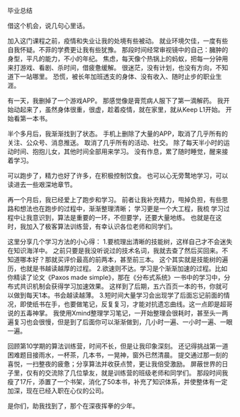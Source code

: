 毕业总结

借这个机会，说几句心里话。

加入这门课程之前，疫情和失业让我的处境有些被动。
就业环境欠佳，一度有些自我怀疑。不菲的学费更让我有些犹豫。
那段时间经常审视镜中的自己：臃肿的身型，平凡的能力，不小的年纪。
焦虑，每天像个热锅上的蚂蚁，把每一分钟用来打游戏、看剧、杀时间，借疲惫缓解。
很迷茫，没有计划，也没有方向，不知道下一站哪里。
恐慌，被长年加班透支的身体、没有收入、随时止步的职业生涯。


有一天，我删掉了一个游戏APP。
那感觉像是膏荒病人服下了第一滴解药。
我开始动起来了，虽然身体很重，很虚，趁着疫情，就在家里，就从Keep L1开始。
开始看第一本书。


半个多月后，我渐渐找到了状态。
手机上删除了大量的APP，取消了几乎所有的关注、公众号、消息推送。
取消了几乎所有的活动、社交。
除了每天半小时的运动时间、抱抱儿女，其他时间全部用来学习。
没有作息，累了随时睡觉，醒来接着学习。

可以跑步了，精力也好了许多，在积极控制饮食。
也可以心无旁鹜地学习，可以读进去一些艰深地章节。


再一个月后，我已经爱上了跑步和学习。
前者让我补充精力，甩掉负担，有些思路和想法也在跑步的过程中，渐渐整理清晰；
学习更是一个大工程，我梳
学习过程中让我意识到，算法是重要的一环，不但要学，还要大量地练。
也就是在这时，我加入了极客算法训练营，有幸认识各位老师和同学们。


这里分享几个学习方法的小心得：
1.要梳理出清晰的技能树，这样自己才不会迷失在知识海洋中。
  之前只要是我没听说过的技术名词，我就去查了然后买回来。不知道哪本好？那就买评价最高的前两本，甚至前三本。
  这个其实就是技能树的遍历，也就是书越读越厚的过程。
2.欲速则不达。学习是个渐渐加速的过程。比如你精读了论文《Paxos made simple》，那在《分布式系统》一书中的学习中，分布式共识机制会获得学习加速效果。
  这样到了后期，五六百页一本的书，你就可以做到每天1本。书会越读越薄。
3.短时间大量学习会出现学了后面忘记前面的情况，即使纸书在手，也要做笔记，反复复习，才能对抗遗忘曲线。这一点即是超哥说的五毒神掌。
  我使用Xmind整理学习笔记，一开始整理会很耗时，甚至头一两遍复习也会很慢，但是到了后面你可以渐渐做到，几小时一遍、一小时一遍、一眼一遍。



回顾第10学期的算法训练营，时间不长，但是让我印象深刻。
还记得挑战第一道困难题目接雨水，一杯茶，几本书，一晃神，窗外已然清晨。
提交通过那一刻的喜悦，一扫整夜的疲惫；分享算法并收获点赞，更让我倍受激励。
屏蔽世界的日子里，仅有的交流除了几位挚友，就是训练营的班级老师和同学们。
那段时间我瘦了17斤，添置了一个书架，消化了50本书，补充了知识体系，并使整体有一定加深，现在已经入职在心仪的公司。


是你们，助我找到了，那个在深夜挥拳的少年。

